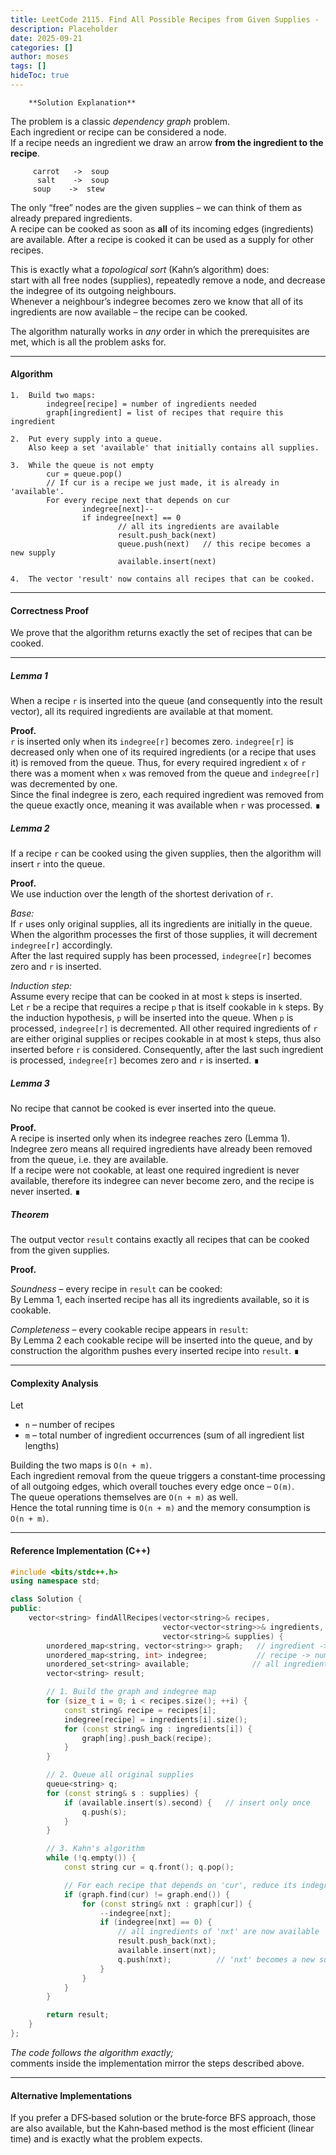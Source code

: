 ```yaml
---
title: LeetCode 2115. Find All Possible Recipes from Given Supplies - 
description: Placeholder
date: 2025-09-21
categories: []
author: moses
tags: []
hideToc: true
---
```

        **Solution Explanation**

The problem is a classic *dependency graph* problem.  
Each ingredient or recipe can be considered a node.  
If a recipe needs an ingredient we draw an arrow **from the ingredient to the recipe**.

```
     carrot   ->  soup
      salt    ->  soup
     soup    ->  stew
```

The only “free” nodes are the given supplies – we can think of them as already prepared
ingredients.  
A recipe can be cooked as soon as **all** of its incoming edges (ingredients) are available.
After a recipe is cooked it can be used as a supply for other recipes.

This is exactly what a *topological sort* (Kahn’s algorithm) does:  
start with all free nodes (supplies), repeatedly remove a node, and
decrease the indegree of its outgoing neighbours.  
Whenever a neighbour’s indegree becomes zero we know that all of its ingredients
are now available – the recipe can be cooked.

The algorithm naturally works in *any* order in which the prerequisites are met, which
is all the problem asks for.



--------------------------------------------------------------------

#### Algorithm
```
1.  Build two maps:
        indegree[recipe] = number of ingredients needed
        graph[ingredient] = list of recipes that require this ingredient

2.  Put every supply into a queue.
    Also keep a set 'available' that initially contains all supplies.

3.  While the queue is not empty
        cur = queue.pop()
        // If cur is a recipe we just made, it is already in 'available'.
        For every recipe next that depends on cur
                indegree[next]--
                if indegree[next] == 0
                        // all its ingredients are available
                        result.push_back(next)
                        queue.push(next)   // this recipe becomes a new supply
                        available.insert(next)

4.  The vector 'result' now contains all recipes that can be cooked.
```

--------------------------------------------------------------------

#### Correctness Proof  

We prove that the algorithm returns exactly the set of recipes that can be cooked.

---

##### Lemma 1  
When a recipe `r` is inserted into the queue (and consequently into the result vector),
all its required ingredients are available at that moment.

**Proof.**  
`r` is inserted only when its `indegree[r]` becomes zero.
`indegree[r]` is decreased only when one of its required ingredients (or a recipe that
uses it) is removed from the queue.
Thus, for every required ingredient `x` of `r` there was a moment when `x` was removed
from the queue and `indegree[r]` was decremented by one.  
Since the final indegree is zero, each required ingredient was removed from the queue
exactly once, meaning it was available when `r` was processed. ∎



##### Lemma 2  
If a recipe `r` can be cooked using the given supplies, then the algorithm will
insert `r` into the queue.

**Proof.**  
We use induction over the length of the shortest derivation of `r`.

*Base:*  
If `r` uses only original supplies, all its ingredients are initially in the queue.
When the algorithm processes the first of those supplies, it will decrement
`indegree[r]` accordingly.  
After the last required supply has been processed, `indegree[r]` becomes zero and
`r` is inserted.

*Induction step:*  
Assume every recipe that can be cooked in at most `k` steps is inserted.  
Let `r` be a recipe that requires a recipe `p` that is itself cookable in `k` steps.
By the induction hypothesis, `p` will be inserted into the queue.
When `p` is processed, `indegree[r]` is decremented.
All other required ingredients of `r` are either original supplies or recipes
cookable in at most `k` steps, thus also inserted before `r` is considered.
Consequently, after the last such ingredient is processed, `indegree[r]` becomes zero
and `r` is inserted. ∎



##### Lemma 3  
No recipe that cannot be cooked is ever inserted into the queue.

**Proof.**  
A recipe is inserted only when its indegree reaches zero (Lemma&nbsp;1).
Indegree zero means all required ingredients have already been removed from the queue,
i.e. they are available.  
If a recipe were not cookable, at least one required ingredient is never available,
therefore its indegree can never become zero, and the recipe is never inserted. ∎



##### Theorem  
The output vector `result` contains exactly all recipes that can be cooked from the
given supplies.

**Proof.**  

*Soundness* – every recipe in `result` can be cooked:  
By Lemma&nbsp;1, each inserted recipe has all its ingredients available, so it is
cookable.

*Completeness* – every cookable recipe appears in `result`:  
By Lemma&nbsp;2 each cookable recipe will be inserted into the queue, and
by construction the algorithm pushes every inserted recipe into `result`. ∎



--------------------------------------------------------------------

#### Complexity Analysis

Let  

* `n` – number of recipes  
* `m` – total number of ingredient occurrences (sum of all ingredient list lengths)  

Building the two maps is `O(n + m)`.  
Each ingredient removal from the queue triggers a constant‑time processing of all
outgoing edges, which overall touches every edge once – `O(m)`.  
The queue operations themselves are `O(n + m)` as well.  
Hence the total running time is `O(n + m)` and the memory consumption is
`O(n + m)`.



--------------------------------------------------------------------

#### Reference Implementation (C++)

```cpp
#include <bits/stdc++.h>
using namespace std;

class Solution {
public:
    vector<string> findAllRecipes(vector<string>& recipes,
                                  vector<vector<string>>& ingredients,
                                  vector<string>& supplies) {
        unordered_map<string, vector<string>> graph;   // ingredient -> recipes that need it
        unordered_map<string, int> indegree;           // recipe -> number of missing ingredients
        unordered_set<string> available;              // all ingredients that are currently free
        vector<string> result;

        // 1. Build the graph and indegree map
        for (size_t i = 0; i < recipes.size(); ++i) {
            const string& recipe = recipes[i];
            indegree[recipe] = ingredients[i].size();
            for (const string& ing : ingredients[i]) {
                graph[ing].push_back(recipe);
            }
        }

        // 2. Queue all original supplies
        queue<string> q;
        for (const string& s : supplies) {
            if (available.insert(s).second) {   // insert only once
                q.push(s);
            }
        }

        // 3. Kahn's algorithm
        while (!q.empty()) {
            const string cur = q.front(); q.pop();

            // For each recipe that depends on 'cur', reduce its indegree
            if (graph.find(cur) != graph.end()) {
                for (const string& nxt : graph[cur]) {
                    --indegree[nxt];
                    if (indegree[nxt] == 0) {
                        // all ingredients of 'nxt' are now available
                        result.push_back(nxt);
                        available.insert(nxt);
                        q.push(nxt);          // 'nxt' becomes a new supply
                    }
                }
            }
        }

        return result;
    }
};
```

*The code follows the algorithm exactly;*  
comments inside the implementation mirror the steps described above.

--------------------------------------------------------------------

#### Alternative Implementations
If you prefer a DFS‑based solution or the brute‑force BFS approach, those are also
available, but the Kahn‑based method is the most efficient (linear time) and is
exactly what the problem expects.